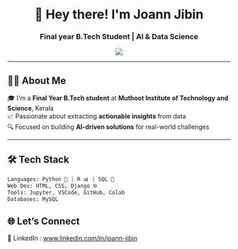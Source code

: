 <h1 align="center">👋 Hey there! I'm Joann Jibin</h1>
<h3 align="center"> Final year B.Tech Student | AI & Data Science </h3>

<p align="center">
  <img src="https://readme-typing-svg.herokuapp.com/?lines=Final+Year+AI+%26+DS+Student;Loves+building+with+Python+%26+Django;ML%2C+Data+Science+%2C+and+Web+Dev!&center=true&width=500&height=45">
</p>

---

## 🧑‍🎓 About Me

🎓 I'm a **Final Year B.Tech student** at **Muthoot Institute of Technology and Science**, Kerala  
📈 Passionate about extracting **actionable insights** from data  
🔍 Focused on building **AI-driven solutions** for real-world challenges

---

## 🛠️ Tech Stack

```python
Languages: Python 🐍 | R 📊 | SQL 💾  
Web Dev: HTML, CSS, Django 🌐  
Tools: Jupyter, VSCode, GitHub, Colab
Databases: MySQL

```
## 🌐 Let’s Connect
💼 LinkedIn : www.linkedin.com/in/joann-jibin


<!--
**JoannJibin/JoannJibin** is a ✨ _special_ ✨ repository because its `README.md` (this file) appears on your GitHub profile.

Here are some ideas to get you started:

- 🔭 I’m currently working on ...
- 🌱 I’m currently learning ...
- 👯 I’m looking to collaborate on ...
- 🤔 I’m looking for help with ...
- 💬 Ask me about ...
- 📫 How to reach me: ...
- 😄 Pronouns: ...
- ⚡ Fun fact: ...
-->
